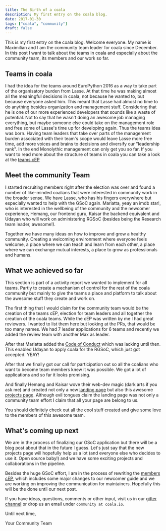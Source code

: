 ```yaml
---
title: The Birth of a coala
description: My first entry on the coala blog.
date: 2017-01-30
tags: ["coala", "community"]
draft: false
---
```


This is my first entry on the coala blog. Welcome everyone.
My name is Maximilian and I am the community team leader for coala since
December. In this post I want to talk about the teams in coala and
especially about the community team, its members and our work so far.


Teams in coala
--------------

I had the idea for the teams around EuroPython 2016 as a way to take part of
the organisatory burden from Lasse. At that time he was making almost all the
meaningful decisions in coala, not because he wanted to, but because
everyone asked him. This meant that Lasse had almost no time to do anything
besides organization and management stuff. Considering that he is one of our
more experienced developers that sounds like a waste of potential. Not to say
that he wasn't doing an awesome job managing everything, but maybe someone
else could take on the management role and free some of Lasse's time up for
developing again. Thus the teams idea was born.
Having team leaders that take over parts of the management burden associated
with their team's scope would leave Lasse more free time, add more voices
and brains to decisions and diversify our "leadership rank". In the end
Monolythic management can only get you so far. If you want to read more about
the structure of teams in coala you can take a look at the
[teams cEP](https://github.com/coala/cEPs/blob/master/cEP-0003.md)


Meet the community Team
-----------------------

I started recruiting members right after the election was over and found
a number of like-minded coalians that were interested in community work in
the broader sense.
We have Lasse, who has his fingers everywhere but especially wanted to help
with the GSoC again.
Mariatta, yeay an imdb star!, who is interested in the wellbeing of
the community and the newcomer experience, Hemang, our frontend guru, Kaisar
the backend equivalent and Udayan who will work on administering RGSoC
(besides being the Research team leader, awesome!).

Together we have many ideas on how to improve and grow a healthy community.
Creating a welcoming environment where everyone feels welcome, a place where
we can teach and learn from each other, a place where we can exchange mutual
interests, a place to grow as professionals and humans.


What we achieved so far
-----------------------

This section is part of a activity report we wanted to implement for all
teams. Partly to create a mechanism of control for the rest of the coala
community but mainly to give the teams a place and platform to talk about
the awesome stuff they create and work on.

The first thing that I would claim for the community team would be the
creation of the teams cEP, election for team leaders and all together the
creation of the coala teams. While the cEP was written by me I had great
reviewers. I wanted to list them here but looking at the PRs, that would
be too many names. We had 7 leader applications for 6 teams and
recently we added the review team with another Max as leader.

After that Mariatta added the [Code of Conduct](http://coala.io/coc) which
was lacking until then.
This enabled Udayan to apply coala for the RGSoC, which just got accepted.
YEAY!

After that we finally got our call for participation out so all the
coalians who want to become team members knew it was possible. We got a
lot of applications and so far it looks promising.

And finally Hemang and Kaisar wove their web-dev magic (dark arts if you ask
me) and created not only a new [landing page](http://coala.io) but also
this awesome [projects page](https://projects.coala.io). Although evil
tongues claim the landing page was not only a community team effort I claim
that all your page are belong to us.

You should definitely check out all the cool stuff created and give some love
to the members of this awesome team.


What's coming up next
---------------------

We are in the process of finalizing our GSoC application but there will be a
blog post about that in the future I guess. Let's just say that the new
projects page will hopefully help us a lot (and everyone else who decides to
use it. Open source baby!) and we have some exciting projects and
collaborations in the pipeline.

Besides the huge GSoC effort, I am in the process of rewriting the
[members cEP](https://github.com/coala/cEPs/pull/62), which includes some
major changes to our newcomer guide and we are working on improving the
communication for maintainers. Hopefully this will be the done until our
next post.

If you have ideas, questions, comments or other input, visit us in our
[gitter channel](https://gitter.im/coala/community) or drop us an email
under `community at coala.io`.

Until next time,

Your Community Team
